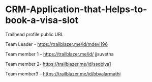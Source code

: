 # CRM-Application-that-Helps-to-book-a-visa-slot

Trailhead profile public URL


Team Leader - https://trailblazer.me/id/mdevi196

Team member 1 – https://trailblazer.me/id/ jjsuvetha

Team member 2- https://trailblazer.me/id/ssobiya1

Team member3 – https://trailblazer.me/id/bbvalarmathi
